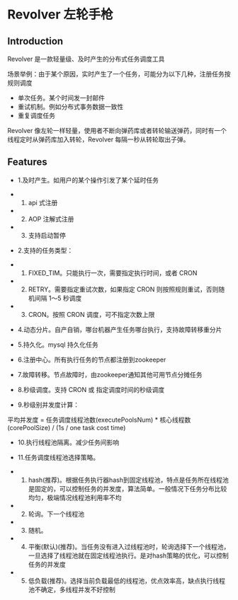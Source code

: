 # Revolver 左轮手枪
## Introduction
Revolver 是一款轻量级、及时产生的分布式任务调度工具

场景举例：由于某个原因，实时产生了一个任务，可能分为以下几种，注册任务按规则调度
- 单次任务。某个时间发一封邮件
- 重试机制。例如分布式事务数据一致性
- 重复调度任务

Revolver 像左轮一样轻量，使用者不断向弹药库或者转轮输送弹药，同时有一个线程定时从弹药库加入转轮，Revolver 每隔一秒从转轮取出子弹。
## Features
- 1.及时产生。如用户的某个操作引发了某个延时任务
- 1. api 式注册
- 2. AOP 注解式注册
- 3. 支持启动暂停
- 2.支持的任务类型：
- 1. FIXED_TIM。只能执行一次，需要指定执行时间，或者 CRON
- 2. RETRY。需要指定重试次数，如果指定 CRON 则按照规则重试，否则随机间隔 1～5 秒调度
- 3. CRON。按照 CRON 调度，可不指定次数上限

- 4.动态分片。自产自销，哪台机器产生任务哪台执行，支持故障转移重分片
- 5.持久化。mysql 持久化任务
- 6.注册中心。所有执行任务的节点都注册到zookeeper
- 7.故障转移。节点故障时，由zookeeper通知其他可用节点分摊任务
- 8.秒级调度。支持 CRON 或 指定调度时间的秒级调度

- 9.秒级别并发度计算：

平均并发度 = 任务调度线程池数(executePoolsNum) * 核心线程数(corePoolSize) / (1s / one task cost time)
- 10.执行线程池隔离。减少任务间影响

- 11.任务调度线程池选择策略。
- 1. hash(推荐)。根据任务执行器hash到固定线程池，特点是任务所在线程池是固定的，可以控制任务的并发度，算法简单。一般情况下任务分布比较均匀，极端情况线程池利用率不均
- 2. 轮询。下一个线程池
- 3. 随机。
- 4. 平衡(默认)(推荐)。当任务没有进入过线程池时，轮询选择下一个线程池，一旦选择了线程池就在固定线程池执行。是对hash策略的优化，可以控制任务的并发度
- 5. 低负载(推荐)。选择当前负载最低的线程池，优点效率高，缺点执行线程池不确定，多线程并发不好控制